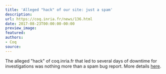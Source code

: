 ```yaml
---
title: 'Alleged "hack" of our site: just a spam'
description:
url: https://coq.inria.fr/news/136.html
date: 2017-08-23T00:00:00-00:00
preview_image:
featured:
authors:
- Coq
source:
---
```



The alleged &quot;hack&quot; of coq.inria.fr that led to several days of downtime
for investigations was nothing more than a spam bug report. More details
<a href="https://sympa.inria.fr/sympa/arc/coq-club/2017-08/msg00040.html - [1 Client error: Number of redirects hit maximum amount]">here</a>.

 

